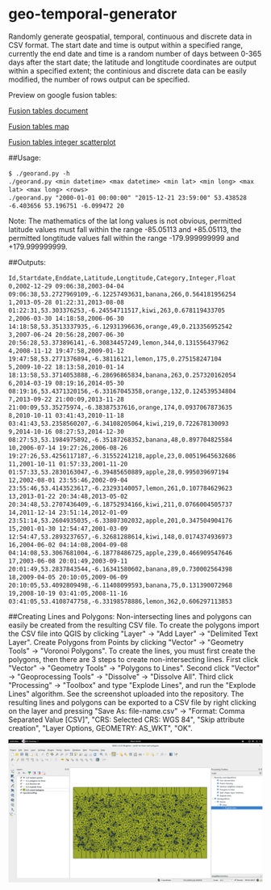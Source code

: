 # geo-temporal-generator
Randomly generate geospatial, temporal, continuous and discrete data in CSV format. The start date and time is output within a specified range, currently the end date and time is a random number of days between 0-365 days after the start date; the latitude and longtitude coordinates are output within a specified extent; the continious and discrete data can be easily modified, the number of rows output can be specified.

Preview on google fusion tables:

[Fusion tables document](https://www.google.com/fusiontables/DataSource?docid=11o56wpO4PE1yuXCaQDlEtbuMKP90cbGg4NsTAQch)

[Fusion tables map](https://www.google.com/fusiontables/embedviz?q=select+col3%2C+col4+from+11o56wpO4PE1yuXCaQDlEtbuMKP90cbGg4NsTAQch+limit+1000&viz=HEATMAP&h=true&lat=53.32513175791224&lng=-6.1969757080078125&t=1&z=10&l=col3&y=7&tmplt=8&hmd=true&hmg=%2366ff0000%2C%2393ff00ff%2C%23c1ff00ff%2C%23eeff00ff%2C%23f4e300ff%2C%23f4e300ff%2C%23f9c600ff%2C%23ffaa00ff%2C%23ff7100ff%2C%23ff3900ff%2C%23ff0000ff&hmo=0.6&hmr=10&hmw=0&hml=TWO_COL_LAT_LNG)

[Fusion tables integer scatterplot](https://www.google.com/fusiontables/embedviz?containerId=googft-gviz-canvas&q=select+col1%2C+col6+from+11o56wpO4PE1yuXCaQDlEtbuMKP90cbGg4NsTAQch+order+by+col1+asc&viz=GVIZ&t=SCATTER&rmax=250&uiversion=2&gco_forceIFrame=true&gco_hasLabelsColumn=true&width=500&height=300)

##Usage:
```
$ ./georand.py -h
./georand.py <min datetime> <max datetime> <min lat> <min long> <max lat> <max long> <rows>
./georand.py "2000-01-01 00:00:00" "2015-12-21 23:59:00" 53.438528 -6.403656 53.196751 -6.099472 20
```
Note: The mathematics of the lat long values is not obvious, permitted latitude values must fall within the range -85.05113 and +85.05113, the permitted longtitude values fall within the range -179.999999999 and +179.999999999.

##Outputs:
```
Id,Startdate,Enddate,Latitude,Longtitude,Category,Integer,Float
0,2002-12-29 09:06:38,2003-04-04 09:06:38,53.2727969109,-6.12257493631,banana,266,0.564181956254
1,2013-05-28 01:22:31,2013-08-08 01:22:31,53.303376253,-6.24554711517,kiwi,263,0.678119433705
2,2006-03-30 14:18:58,2006-06-30 14:18:58,53.3513337935,-6.12931396636,orange,49,0.213356952542
3,2007-06-24 20:56:28,2007-06-30 20:56:28,53.373896141,-6.30834457249,lemon,344,0.131556437962
4,2008-11-12 19:47:58,2009-01-12 19:47:58,53.2771376894,-6.38116121,lemon,175,0.275158247104
5,2009-10-22 18:13:58,2010-01-14 18:13:58,53.3714053888,-6.28696865834,banana,263,0.257320162054
6,2014-03-19 08:19:16,2014-05-30 08:19:16,53.4371320156,-6.33167045358,orange,132,0.124539534804
7,2013-09-22 21:00:09,2013-11-28 21:00:09,53.35275974,-6.38387537616,orange,174,0.0937067873635
8,2010-10-11 03:41:43,2010-11-18 03:41:43,53.2358560207,-6.34108205064,kiwi,219,0.722678130093
9,2014-10-16 08:27:53,2014-12-30 08:27:53,53.1984975892,-6.35187268352,banana,48,0.897704825584
10,2006-07-14 19:27:26,2006-08-26 19:27:26,53.4256117187,-6.31552241218,apple,23,0.00519645632686
11,2001-10-11 01:57:33,2001-11-20 01:57:33,53.2830163047,-6.39485650889,apple,28,0.995039697194
12,2002-08-01 23:55:46,2002-09-04 23:55:46,53.4143523617,-6.23293140057,lemon,261,0.107784629623
13,2013-01-22 20:34:48,2013-05-02 20:34:48,53.2707436409,-6.18752934166,kiwi,211,0.0766004505737
14,2011-12-14 23:51:14,2012-01-09 23:51:14,53.2604935035,-6.33807302032,apple,201,0.347504904176
15,2001-01-30 12:54:47,2001-03-09 12:54:47,53.2893237657,-6.32681288614,kiwi,148,0.0174374936973
16,2004-06-02 04:14:08,2004-09-08 04:14:08,53.3067681004,-6.18778486725,apple,239,0.466909547646
17,2003-06-08 20:01:49,2003-09-11 20:01:49,53.2837843544,-6.16341580602,banana,89,0.730002564398
18,2009-04-05 20:10:05,2009-06-09 20:10:05,53.4092809498,-6.11408099593,banana,75,0.131390072968
19,2008-10-19 03:41:05,2008-11-16 03:41:05,53.4108747758,-6.33198578886,lemon,362,0.606297113853
```

##Creating Lines and Polygons:
Non-intersecting lines and polygons can easily be created from the resulting CSV file. To create the polygons import the CSV file into QGIS by clicking "Layer" -> "Add Layer" -> "Delimited Text Layer". Create Polygons from Points by clicking "Vector" -> "Geometry Tools" -> "Voronoi Polygons". To create the lines, you must first create the polygons, then there are 3 steps to create non-intersecting lines. First click "Vector" -> "Geometry Tools" -> "Polygons to Lines". Second click "Vector" -> "Geoprocessing Tools" -> "Dissolve" -> "Dissolve All". Third click "Processing" -> "Toolbox" and type "Explode Lines", and run the "Explode Lines" algorithm. See the screenshot uploaded into the repository. The resulting lines and polygons can be exported to a CSV file by right clicking on the layer and pressing "Save As: file-name.csv" -> "Format: Comma Separated Value [CSV]",  "CRS: Selected CRS: WGS 84", "Skip attribute creation", "Layer Options, GEOMETRY: AS_WKT", "OK".

![QGIS Screenshot](/qgis-create-polygons-and-lines.png "QGIS Screenshot")

